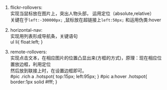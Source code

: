 1. flickr-rollovers:  
实现当鼠标放在图片上，突出人物头部， 运用定位（absolute,relative）  
关键在于`left:-300000px;` ,鼠标放在超链接上`left:50px;` 和运用伪类:hover  
2. horizontal-nav:  
实现用列表形成导航条，关键语句  
        ul li{
        float:left;
        }

3. remote-rollovers:  
实现点击文本，在相应图片的位置凸显出来(方框的方式)，原理：现在相应位置放边框，利用定位  
然后放到联接上时，在设置边框即可。  
	\#pic .rich a .hotspot{
        top:15px;
	    left:95px;
        }
         #pic a:hover .hotspot{
             border:1px solid #fff;
        }
